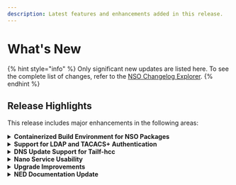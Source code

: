 ```yaml
---
description: Latest features and enhancements added in this release.
---
```


# What's New

{% hint style="info" %}
Only significant new updates are listed here. To see the complete list of changes, refer to the [NSO Changelog Explorer](https://developer.cisco.com/docs/nso/changelog-explorer/).
{% endhint %}

## Release Highlights <a href="#d5e42" id="d5e42"></a>

This release includes major enhancements in the following areas:

<details>

<summary><strong>Containerized Build Environment for NSO Packages</strong></summary>

A new container image, called Development Image, is available from [Cisco Software Download](https://software.cisco.com/download/home). This image comes with the necessary environment and software for building NSO packages.

Documentation Updates:

* Updated and expanded the [Containerized NSO](administration/installation-and-deployment/containerized-nso.md) describing the new image flavor.

</details>

<details>

<summary><strong>Support for LDAP and TACACS+ Authentication</strong></summary>

Two new authentication packages are now available in `$NCS_DIR/packages/auth`: `cisco-nso-ldap-auth` and `cisco-nso-tacacs-auth`. They provide support for LDAP and TACACS+ protocols through the Package Authentication mechanism.

Documentation Updates:

* Refer to the respective `README` file inside each package for usage and configuration options.

</details>

<details>

<summary><strong>DNS Update Support for Tailf-hcc</strong></summary>

The tailf-hcc package now allows submitting an RFC2136 Dynamic DNS Update to a name server on High Availability (HA) failover, simplifying geographically redundant NSO HA setup.

Documentation Updates:

* Added the section [Layer-3 DNS Update](administration/management/high-availability.md#ug.ha.hcc.deployment) describing the new functionality.

</details>

<details>

<summary><strong>Nano Service Usability</strong></summary>

Multiple changes with nano services (documented in [Nano Services for Staged Provisioning](development/core-concepts/nano-services.md)) streamline their development and use:

* The `ncs-make-package` command now supports the `--nano-skeleton [python/java]` option.
* The functionality of `self-as-service-status` is now the default.
* The self component in a nano service plan is now generated automatically if not defined in the service model.
* Canceled actions in the side effects queue can be manually scheduled for a retry.
* Improved performance of initial create of a nano service with the `converge-on-re-deploy` extension.

Documentation Updates:

* Updated the section [NACM Rules and Services](administration/management/aaa-infrastructure.md#d5e6693) to better document required permissions for nano services.

</details>

<details>

<summary><strong>Upgrade Improvements</strong></summary>

CDB schema upgrades now use an optimized algorithm, resulting in faster upgrades and the ability to preview schema changes through a packages reload dry-run option. A separate upgrade log can be configured for information about CDB upgrade as well.

Additionally, information on upgrading HA Raft clusters has been added.

Documentation Updates:

* Updated the section [Loading Packages](administration/management/nso-packages.md#ug.package\_mgmt.loading) describing the dry-run functionality.
* Added the section [Packages Upgrades in Raft Cluster](administration/management/high-availability.md#packages-upgrades-in-raft-cluster) and the section called [Version Upgrade of Cluster Nodes](administration/management/high-availability.md#ch\_ha.raft\_upgrade) for Raft HA.

</details>

<details>

<summary><strong>NED Documentation Update</strong></summary>

The old NED Development document has been updated and split into two parts. The part on managing and using NEDs is now incorporated into Administration, while the part detailing the creation of new NEDs is now found in the Development.

Documentation Updates:

* Added [NED Administration](administration/management/ned-administration.md) on managing and using NEDs.
* Added [NED Development](development/advanced-development/developing-neds/) on the creation of new NEDs.

</details>
